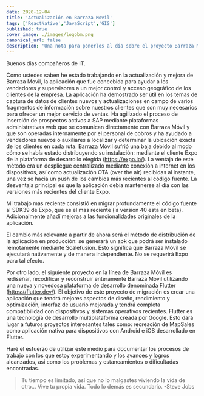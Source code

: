 ```yaml
---
date: 2020-12-04
title: 'Actualización en Barraza Movil'
tags: ['ReactNative','JavaScript','GIS']
published: true
cover_image: ./images/logobm.png
canonical_url: false
description: 'Una nota para ponerlos al día sobre el proyecto Barraza Móvil.'
---
```


Buenos dias compañeros de IT. 

Como ustedes saben he estado trabajando en la actualización y mejora de Barraza Movil, la aplicación que fue concebida para ayudar a los vendedores y supervisores a un mejor control y acceso geográfico de los clientes de la empresa. La aplicación ha demostrado ser útil en los temas de captura de datos de clientes nuevos y actualizaciones en campo de varios fragmentos de información sobre nuestros clientes que son muy necesarios para ofrecer un mejor servicio de ventas. Ha agilizado el proceso de inserción de prospectos activos a SAP mediante plataformas administrativas web que se comunican directamente con Barraza Móvil y que son operadas internamente por el personal de cobros y ha ayudado a vendedores nuevos o auxiliares a localizar y determinar la ubicación exacta de los clientes en cada ruta. Barraza Móvil sufrió una baja debido al modo cómo se había estado distribuyendo su instalación: mediante el cliente Expo de la plataforma de desarrollo elegida (https://expo.io/). La ventaja de este método era un despliegue centralizado mediante conexión a internet en los dispositivos, así como actualización OTA (over the air) recibidas al instante, una vez se hacia un push de los cambios más recientes al código fuente. La desventaja principal es que la aplicación debía mantenerse al día con las versiones más recientes del cliente Expo. 

Mi trabajo mas reciente consistió en migrar profundamente el código fuente al SDK39 de Expo, que es el mas reciente (la version 40 esta en beta). Adicionalmente añadí mejoras a las funcionalidades originales de la aplicación. 

El cambio más relevante a partir de ahora será el método de distribución de la aplicación en producción: se generará un apk que podrá ser instalado remotamente mediante Scalefusion. Esto significa que Barraza Móvil se ejecutará nativamente y de manera independiente. No se requerirá Expo para tal efecto.

Por otro lado, el siguiente proyecto en la línea de Barraza Móvil es rediseñar, recodificar y reconstruir enteramente Barraza Móvil utilizando una nueva y novedosa plataforma de desarrollo denominada Flutter (https://flutter.dev/). El objetivo de este proyecto de migración es crear una aplicación que tendrá mejores aspectos de diseño, rendimiento y optimización, interfaz de usuario mejorada y tendrá completa compatibilidad con dispositivos y sistemas operativos recientes. Flutter es una tecnología de desarrollo multiplataforma creada por Google. Esto dará lugar a futuros proyectos interesantes tales como: recreación de MapSales como aplicación nativa para dispositivos con Android e iOS desarrollado en Flutter.

Haré el esfuerzo de utilizar este medio para documentar los procesos de trabajo con los que estoy experimentando y los avances y logros alcanzados, asi como los problemas y estancamientos o dificultadas encontradas.


>Tu tiempo es limitado, así que no lo malgastes viviendo la vida de otro… Vive tu propia vida. Todo lo demás es secundario. -Steve Jobs